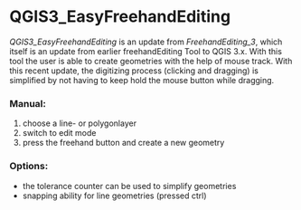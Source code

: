 # QGIS3_EasyFreehandEditing
*QGIS3_EasyFreehandEditing* is an update from *FreehandEditing_3*, which itself is an update from earlier freehandEditing Tool to QGIS 3.x. With this tool the user is able to create geometries with the help of mouse track. With this recent update, the digitizing process (clicking and dragging) is simplified by not having to keep hold the mouse button while dragging.

### Manual:
1. choose a line- or polygonlayer
2. switch to edit mode
3. press the freehand button and create a new geometry
### Options:
- the tolerance counter can be used to simplify geometries
- snapping ability for line geometries (pressed ctrl)
